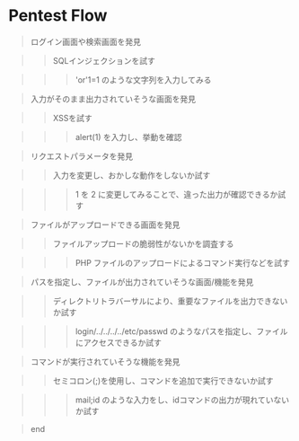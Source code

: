 #  Pentest Flow 

> ログイン画面や検索画面を発見

>> SQLインジェクションを試す

>>> 'or'1=1 のような文字列を入力してみる

> 入力がそのまま出力されていそうな画面を発見

>> XSSを試す

>>> <scirpt>alert(1)</script> を入力し、挙動を確認

> リクエストパラメータを発見

>> 入力を変更し、おかしな動作をしないか試す

>>> 1 を 2 に変更してみることで、違った出力が確認できるか試す

> ファイルがアップロードできる画面を発見

>> ファイルアップロードの脆弱性がないかを調査する

>>> PHP ファイルのアップロードによるコマンド実行などを試す

> パスを指定し、ファイルが出力されていそうな画面/機能を発見

>> ディレクトリトラバーサルにより、重要なファイルを出力できないか試す

>>> login/../../../../etc/passwd のようなパスを指定し、ファイルにアクセスできるか試す

> コマンドが実行されていそうな機能を発見

>> セミコロン(;)を使用し、コマンドを追加で実行できないか試す

>>> mail;id のような入力をし、idコマンドの出力が現れていないか試す

> end